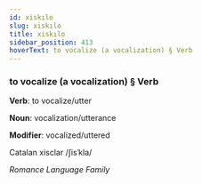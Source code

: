 ```yaml
---
id: xiskılo
slug: xiskılo
title: xiskılo
sidebar_position: 413
hoverText: to vocalize (a vocalization) § Verb
---
```


### to vocalize (a vocalization) § Verb

**Verb**: to vocalize/utter

**Noun**: vocalization/utterance

**Modifier**: vocalized/uttered

Catalan xisclar /ʃisˈkla/

*Romance Language Family*